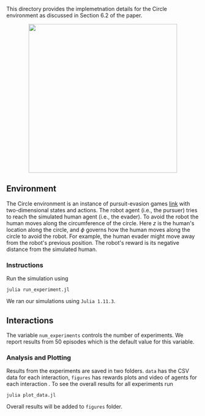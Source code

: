 This directory provides the implemetnation details for the Circle environment as discussed in Section $6.2$ of the paper.

<div style="display: flex; justify-content: center; align-items: center;">
  <img src="https://github.com/user-attachments/assets/da19c46d-0893-4d1d-ba8d-1e3a509ad744" style="width: 388px; height: auto; margin: 0 10px;">
</div>

## Environment
The Circle environment is an instance of pursuit-evasion games [link](https://ieeexplore.ieee.org/abstract/document/1067989) with two-dimensional states and actions. The robot agent (i.e., the pursuer) tries to reach the simulated human agent (i.e., the evader). To avoid the robot the human moves along the circumference of the circle. Here $z$ is the human's location along the circle, and $\phi$ governs how the human moves along the circle to avoid the robot. For example, the human evader might move away from the robot's previous position. The robot's reward is its negative distance from the simulated human.

### Instructions
Run the simulation using 

```
julia run_experiment.jl
```

We ran our simulations using `Julia 1.11.3`.

## Interactions
The variable `num_experiments` controls the number of experiments. We report results from $50$ episodes which is the default value for this variable.

### Analysis and Plotting
Results from the experiments are saved in two folders. `data` has the CSV data for each interaction, `figures` has rewards plots and video of agents for each interaction . To see the overall results for all experiments run

```
julia plot_data.jl
```
Overall results will be added to `figures` folder.

